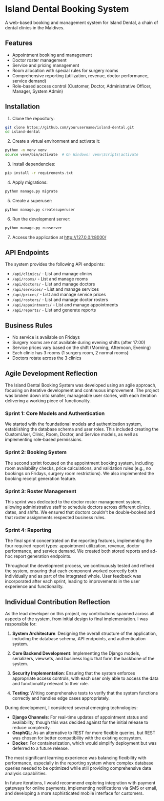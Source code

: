 # Island Dental Booking System

A web-based booking and management system for Island Dental, a chain of dental clinics in the Maldives.

## Features

- Appointment booking and management
- Doctor roster management
- Service and pricing management
- Room allocation with special rules for surgery rooms
- Comprehensive reporting (utilization, revenue, doctor performance, service demand)
- Role-based access control (Customer, Doctor, Administrative Officer, Manager, System Admin)

## Installation

1. Clone the repository:

```bash
git clone https://github.com/yourusername/island-dental.git
cd island-dental
```

2. Create a virtual environment and activate it:

```bash
python -m venv venv
source venv/bin/activate  # On Windows: venv\Scripts\activate
```

3. Install dependencies:

```bash
pip install -r requirements.txt
```

4. Apply migrations:

```bash
python manage.py migrate
```

5. Create a superuser:

```bash
python manage.py createsuperuser
```

6. Run the development server:

```bash
python manage.py runserver
```

7. Access the application at http://127.0.0.1:8000/

## API Endpoints

The system provides the following API endpoints:

- `/api/clinics/` - List and manage clinics
- `/api/rooms/` - List and manage rooms
- `/api/doctors/` - List and manage doctors
- `/api/services/` - List and manage services
- `/api/prices/` - List and manage service prices
- `/api/rosters/` - List and manage doctor rosters
- `/api/appointments/` - List and manage appointments
- `/api/reports/` - List and generate reports

## Business Rules

- No service is available on Fridays
- Surgery rooms are not available during evening shifts (after 17:00)
- Service prices vary based on the shift (Morning, Afternoon, Evening)
- Each clinic has 3 rooms (1 surgery room, 2 normal rooms)
- Doctors rotate across the 3 clinics

## Agile Development Reflection

The Island Dental Booking System was developed using an agile approach, focusing on iterative development and continuous improvement. The project was broken down into smaller, manageable user stories, with each iteration delivering a working piece of functionality.

### Sprint 1: Core Models and Authentication
We started with the foundational models and authentication system, establishing the database schema and user roles. This included creating the CustomUser, Clinic, Room, Doctor, and Service models, as well as implementing role-based permissions.

### Sprint 2: Booking System
The second sprint focused on the appointment booking system, including room availability checks, price calculations, and validation rules (e.g., no bookings on Fridays, surgery room restrictions). We also implemented the booking receipt generation feature.

### Sprint 3: Roster Management
This sprint was dedicated to the doctor roster management system, allowing administrative staff to schedule doctors across different clinics, dates, and shifts. We ensured that doctors couldn't be double-booked and that roster assignments respected business rules.

### Sprint 4: Reporting
The final sprint concentrated on the reporting features, implementing the four required report types: appointment utilization, revenue, doctor performance, and service demand. We created both stored reports and ad-hoc report generation endpoints.

Throughout the development process, we continuously tested and refined the system, ensuring that each component worked correctly both individually and as part of the integrated whole. User feedback was incorporated after each sprint, leading to improvements in the user experience and functionality.

## Individual Contribution Reflection

As the lead developer on this project, my contributions spanned across all aspects of the system, from initial design to final implementation. I was responsible for:

1. **System Architecture**: Designing the overall structure of the application, including the database schema, API endpoints, and authentication system.

2. **Core Backend Development**: Implementing the Django models, serializers, viewsets, and business logic that form the backbone of the system.

3. **Security Implementation**: Ensuring that the system enforces appropriate access controls, with each user only able to access the data and functionality relevant to their role.

4. **Testing**: Writing comprehensive tests to verify that the system functions correctly and handles edge cases appropriately.

During development, I considered several emerging technologies:

- **Django Channels**: For real-time updates of appointment status and availability, though this was decided against for the initial release to reduce complexity.
- **GraphQL**: As an alternative to REST for more flexible queries, but REST was chosen for better compatibility with the existing ecosystem.
- **Docker**: For containerization, which would simplify deployment but was deferred to a future release.

The most significant learning experience was balancing flexibility with performance, especially in the reporting system where complex database queries needed to be optimized while still providing comprehensive data analysis capabilities.

In future iterations, I would recommend exploring integration with payment gateways for online payments, implementing notifications via SMS or email, and developing a more sophisticated mobile interface for customers. 